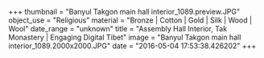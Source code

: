 +++
thumbnail = "Banyul Takgon main hall interior_1089.preview.JPG"
object_use = "Religious"
material = "Bronze | Cotton | Gold | Silk | Wood | Wool"
date_range = "unknown"
title = "Assembly Hall Interior, Tak Monastery | Engaging Digital Tibet"
image = "Banyul Takgon main hall interior_1089.2000x2000.JPG"
date = "2016-05-04 17:53:38.426202"
+++
